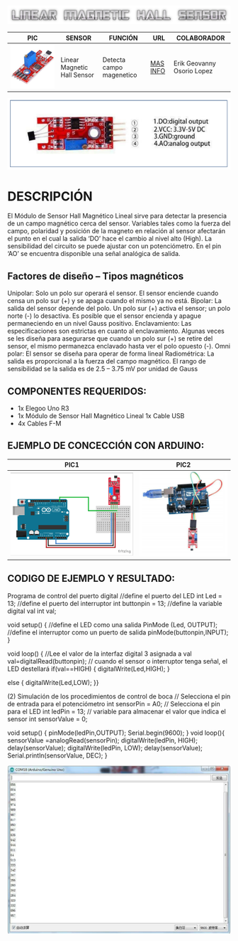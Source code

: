 ![](LMAGNETICHALL.png)

PIC | SENSOR | FUNCIÓN | URL | COLABORADOR
------------ | -------------| -------------| -------------| -------------
![](LMHSENSOR.jpg) | Linear Magnetic Hall Sensor | Detecta campo magenetico | [MAS INFO](https://arduinomodules.info/ky-024-linear-magnetic-hall-module/) | Erik Geovanny Osorio Lopez

![](pic1lmh.PNG)

# DESCRIPCIÓN 
El Módulo de Sensor Hall Magnético Lineal sirve para detectar la presencia de un campo magnético cerca
del sensor. Variables tales como la fuerza del campo, polaridad y posición de la magneto en relación al
sensor afectarán el punto en el cual la salida ‘DO’ hace el cambio al nivel alto (High). La sensibilidad del
circuito se puede ajustar con un potenciómetro.
En el pin ‘AO’ se encuentra disponible una señal analógica de salida.

## Factores de diseño – Tipos magnéticos
Unipolar: Solo un polo sur operará el sensor. El sensor enciende cuando censa un polo sur (+) y se apaga
cuando el mismo ya no está.
Bipolar: La salida del sensor depende del polo. Un polo sur (+) activa el sensor; un polo norte (-) lo
desactiva. Es posible que el sensor encienda y apague permaneciendo en un nivel Gauss positivo.
Enclavamiento: Las especificaciones son estrictas en cuanto al enclavamiento. Algunas veces se les
diseña para asegurarse que cuando un polo sur (+) se retire del sensor, el mismo permanezca enclavado
hasta ver el polo opuesto (-).
Omni polar: El sensor se diseña para operar de forma lineal Radiométrica: La salida es proporcional a la
fuerza del campo magnético. El rango de sensibilidad se la salida es de 2.5 – 3.75 mV por unidad de
Gauss

## COMPONENTES REQUERIDOS:
- 1x Elegoo Uno R3
- 1x Módulo de Sensor Hall Magnético Lineal 1x Cable USB
- 4x Cables F-M 

## EJEMPLO DE CONCECCIÓN CON ARDUINO:

PIC1 | PIC2 |
------------ | -------------|
![](LMHSAC.png) | ![](pic2lmh.PNG)

## CODIGO DE EJEMPLO Y RESULTADO:

Programa de control del puerto digital
//define el puerto del LED int Led = 13;
//define el puerto del interruptor int buttonpin = 13;
//define la variable digital val int val;

void setup()
{
//define el LED como una salida PinMode (Led, OUTPUT);
//define el interruptor como un puerto de salida
pinMode(buttonpin,INPUT);
}

void loop()
{
//Lee el valor de la interfaz digital 3 asignada a val val=digitalRead(buttonpin);
// cuando el sensor o interruptor tenga señal, el LED destellará if(val==HIGH)
{
digitalWrite(Led,HIGH);
}

else
{
digitalWrite(Led,LOW);
}}

(2) Simulación de los procedimientos de control de boca
// Selecciona el pin de entrada para el potenciómetro int sensorPin = A0;
// Selecciona el pin para el LED int ledPin = 13;
// variable para almacenar el valor que indica el sensor int sensorValue = 0;

void setup()
{
pinMode(ledPin,OUTPUT); Serial.begin(9600);
}
void loop(){
sensorValue =analogRead(sensorPin); digitalWrite(ledPin, HIGH); delay(sensorValue);
digitalWrite(ledPin, LOW); delay(sensorValue); Serial.println(sensorValue, DEC);
}

![](pic3lmh.PNG)
